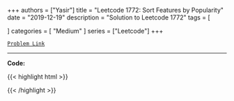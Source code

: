 
+++
authors = ["Yasir"]
title = "Leetcode 1772: Sort Features by Popularity"
date = "2019-12-19"
description = "Solution to Leetcode 1772"
tags = [
    
]
categories = [
    "Medium"
]
series = ["Leetcode"]
+++



[`Problem Link`](https://leetcode.com/problems/sort-features-by-popularity/description/)

---

**Code:**

{{< highlight html >}}

{{< /highlight >}}

